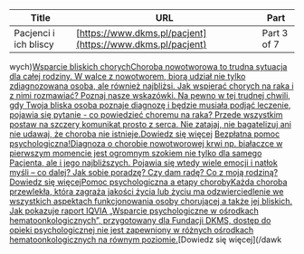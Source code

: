 | **Title**       | **URL**           | **Part**              |
|-----------------|-------------------|-----------------------|
| Pacjenci i ich bliscy         | [https://www.dkms.pl/pacjent](https://www.dkms.pl/pacjent)    | Part 3 of 7          |

wych)[Wsparcie bliskich chorychChoroba nowotworowa to trudna sytuacja dla całej rodziny. W walce z nowotworem, biorą udział nie tylko zdiagnozowana osoba, ale również najbliżsi. Jak wspierać chorych na raka i z nimi rozmawiać? Poznaj nasze wskazówki. Na pewno w tej trudnej chwili, gdy Twoja bliska osoba poznaje diagnozę i będzie musiała podjąć leczenie, pojawia się pytanie \- co powiedzieć choremu na raka? Przede wszystkim postaw na szczery komunikat prosto z serca. Nie zatajaj, nie bagatelizuj ani nie udawaj, że choroba nie istnieje.](https://www.dkms.pl/dawka-wiedzy/o-programie-wsparcia-pacjentow/jak-wspierac-bliskich-chorych-na-nowotwory-krwi-podczas-leczenia-hematoonkologicznego)[Dowiedz się więcej](https://www.dkms.pl/dawka-wiedzy/o-programie-wsparcia-pacjentow/jak-wspierac-bliskich-chorych-na-nowotwory-krwi-podczas-leczenia-hematoonkologicznego)
[Bezpłatna pomoc psychologiczna!Diagnoza o chorobie nowotworowej krwi np. białaczce w pierwszym momencie jest ogromnym szokiem nie tylko dla samego Pacjenta, ale i jego najbliższych. Pojawia się wtedy wiele emocji i natłok myśli – co dalej? Jak sobie poradzę? Czy dam radę? Co z moją rodziną?](/dawka-wiedzy/o-programie-wsparcia-pacjentow/bezplatna-pomoc-psychologiczna "Bezpłatna pomoc psychologiczna!")[Dowiedz się więcej](/dawka-wiedzy/o-programie-wsparcia-pacjentow/bezplatna-pomoc-psychologiczna "Bezpłatna pomoc psychologiczna!")[Pomoc psychologiczna a etapy chorobyKażda choroba przewlekła, która zagraża jakości życia lub życiu ma odzwierciedlenie we wszystkich aspektach funkcjonowania osoby chorującej a także jej bliskich. Jak pokazuje raport IQVIA „Wsparcie psychologiczne w ośrodkach hematoonkologicznych”, przygotowany dla Fundacji DKMS, dostęp do opieki psychologicznej nie jest zapewniony w różnych ośrodkach hematoonkologicznych na równym poziomie.](/dawka-wiedzy/o-programie-wsparcia-pacjentow/pomoc-psychologiczna-na-roznych-etapach-choroby "Pomoc psychologiczna na różnych etapach choroby")[Dowiedz się więcej](/dawk